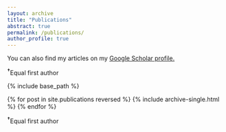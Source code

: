```yaml
---
layout: archive
title: "Publications"
abstract: true
permalink: /publications/
author_profile: true
---
```


You can also find my articles on my <u><a href="https://scholar.google.com/citations?hl=en&user=ghb58Y0AAAAJ">Google Scholar profile</a>.</u>

<sup><b>†</b></sup>Equal first author

{% include base_path %}

{% for post in site.publications reversed %}
  {% include archive-single.html %}
{% endfor %}

<sup><b>†</b></sup>Equal first author

